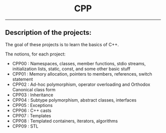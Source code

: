 <h1 align="center"> CPP </h1>

---

<h2 id="description_id"> Description of the projects: </h2>

The goal of these projects is to learn the basics of C++.

The notions, for each project:
- CPP00 : Namespaces, classes, member functions, stdio streams, initialization lists, static, const, and some other basic stuff
- CPP01 : Memory allocation, pointers to members, references, switch statement
- CPP02 : Ad-hoc polymorphism, operator overloading and Orthodox Canonical class form
- CPP03 : Inheritance
- CPP04 : Subtype polymorphism, abstract classes, interfaces
- CPP05 : Exceptions
- CPP06 : C++ casts
- CPP07 : Templates
- CPP08 : Templated containers, iterators, algorithms
- CPP09 : STL
